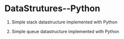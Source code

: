 # DataStrutures--Python

1) Simple stack datastructure implemented with Python

2) Simple queue datastructure implemented with Python
